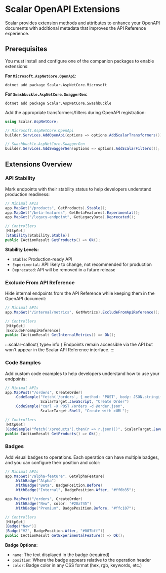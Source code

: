 # Scalar OpenAPI Extensions

Scalar provides extension methods and attributes to enhance your OpenAPI documents with additional metadata that improves the API Reference experience.

## Prerequisites

You must install and configure one of the companion packages to enable extensions:

**For `Microsoft.AspNetCore.OpenApi`:**
```shell
dotnet add package Scalar.AspNetCore.Microsoft
```

**For `Swashbuckle.AspNetCore.SwaggerGen`:**
```shell
dotnet add package Scalar.AspNetCore.Swashbuckle
```

Add the appropriate transformers/filters during OpenAPI registration:

```csharp
using Scalar.AspNetCore;

// Microsoft.AspNetCore.OpenApi
builder.Services.AddOpenApi(options => options.AddScalarTransformers());

// Swashbuckle.AspNetCore.SwaggerGen
builder.Services.AddSwaggerGen(options => options.AddScalarFilters());
```

## Extensions Overview

### API Stability

Mark endpoints with their stability status to help developers understand production readiness:

```csharp
// Minimal APIs
app.MapGet("/products", GetProducts).Stable();
app.MapGet("/beta-features", GetBetaFeatures).Experimental(); 
app.MapGet("/legacy-endpoint", GetLegacyData).Deprecated();

// Controllers
[HttpGet]
[Stability(Stability.Stable)]
public IActionResult GetProducts() => Ok();
```

**Stability Levels:**
- `Stable`: Production-ready API
- `Experimental`: API likely to change, not recommended for production  
- `Deprecated`: API will be removed in a future release

### Exclude From API Reference

Hide internal endpoints from the API Reference while keeping them in the OpenAPI document:

```csharp
// Minimal APIs
app.MapGet("/internal/metrics", GetMetrics).ExcludeFromApiReference();

// Controllers
[HttpGet]
[ExcludeFromApiReference]
public IActionResult GetInternalMetrics() => Ok();
```

:::scalar-callout{ type=info }
Endpoints remain accessible via the API but won't appear in the Scalar API Reference interface.
:::

### Code Samples

Add custom code examples to help developers understand how to use your endpoints:

```csharp
// Minimal APIs
app.MapPost("/orders", CreateOrder)
    .CodeSample("fetch('/orders', { method: 'POST', body: JSON.stringify(order) })", 
                ScalarTarget.JavaScript, "Create Order")
    .CodeSample("curl -X POST /orders -d @order.json", 
                ScalarTarget.Shell, "Create with cURL");

// Controllers  
[HttpGet]
[CodeSample("fetch('/products').then(r => r.json())", ScalarTarget.JavaScript)]
public IActionResult GetProducts() => Ok();
```

### Badges

Add visual badges to operations. Each operation can have multiple badges, and you can configure their position and color:

```csharp
// Minimal APIs
app.MapGet("/alpha-feature", GetAlphaFeature)
    .WithBadge("Alpha")
    .WithBadge("Beta", BadgePosition.Before)
    .WithBadge("Internal", BadgePosition.After, "#ff6b35");

app.MapPost("/orders", CreateOrder)
    .WithBadge("New", color: "#28a745")
    .WithBadge("Premium", BadgePosition.Before, "#ffc107");

// Controllers
[HttpGet]
[Badge("New")]
[Badge("V2", BadgePosition.After, "#007bff")]
public IActionResult GetExperimentalFeature() => Ok();
```

**Badge Options:**
- `name`: The text displayed in the badge (required)
- `position`: Where the badge appears relative to the operation header
- `color`: Badge color in any CSS format (hex, rgb, keywords, etc.)

